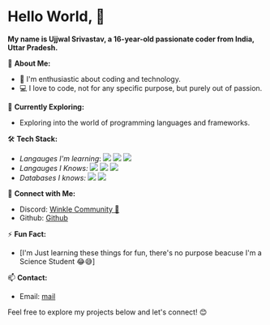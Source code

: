 # Hello World, 👋

**My name is Ujjwal Srivastav, a 16-year-old passionate coder from India, Uttar Pradesh.**

🚀 **About Me:**
- 💖 I'm enthusiastic about coding and technology.
- 💻 I love to code, not for any specific purpose, but purely out of passion.

🌱 **Currently Exploring:**
- Exploring into the world of programming languages and frameworks.

🛠️ **Tech Stack:**
- *Langauges I'm learning*:
  ![](https://img.shields.io/badge/C%23-239120?style=for-the-badge&logo=c-sharp&logoColor=white) ![](https://img.shields.io/badge/JavaScript-F7DF1E?style=for-the-badge&logo=JavaScript&logoColor=white) ![](https://img.shields.io/badge/Go-00ADD8?style=for-the-badge&logo=go&logoColor=white)
- *Langauges I Knows:* ![](https://img.shields.io/badge/Python-14354C?style=for-the-badge&logo=python&logoColor=white) ![](https://img.shields.io/badge/HTML-239120?style=for-the-badge&logo=html5&logoColor=white) ![](https://img.shields.io/badge/CSS-239120?&style=for-the-badge&logo=css3&logoColor=white)
- *Databases I knows:* ![](https://img.shields.io/badge/SQLite-07405E?style=for-the-badge&logo=sqlite&logoColor=white) ![](https://img.shields.io/badge/MongoDB-4EA94B?style=for-the-badge&logo=mongodb&logoColor=white)
   
🤝 **Connect with Me:**
- Discord: [Winkle Community 🤖](https://discord.gg/winklebot)
- Github: [Github](https://github.com/UjjwalxD)

⚡ **Fun Fact:**
- [I'm Just learning these things for fun, there's no purpose beacuse I'm a Science Student 😂😅]

📫 **Contact:**
- Email: [mail](mailto:ujjwalhehe@gmail.com)

Feel free to explore my projects below and let's connect! 😊
